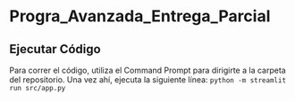 # Progra_Avanzada_Entrega_Parcial

## Ejecutar Código
Para correr el código, utiliza el Command Prompt para dirigirte a la carpeta del repositorio. Una vez ahí, ejecuta la siguiente línea:
```python -m streamlit run src/app.py```
